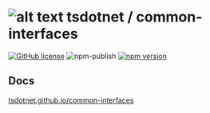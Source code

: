 # ![alt text](https://avatars1.githubusercontent.com/u/64487547?s=30 "tsdotnet") tsdotnet / common-interfaces

[![GitHub license](https://img.shields.io/badge/license-MIT-blue.svg?style=flat-square)](https://github.com/tsdotnet/common-interfaces/blob/master/LICENSE)
![npm-publish](https://github.com/tsdotnet/common-interfaces/workflows/npm-publish/badge.svg)
[![npm version](https://img.shields.io/npm/v/@tsdotnet/common-interfaces.svg?style=flat-square)](https://www.npmjs.com/package/@tsdotnet/common-interfaces)



## Docs

[tsdotnet.github.io/common-interfaces](https://tsdotnet.github.io/common-interfaces/)
